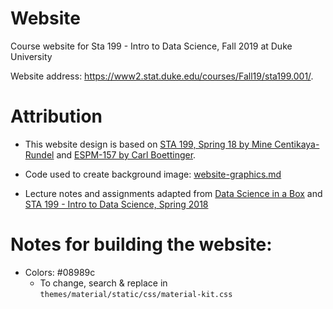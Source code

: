 # Website

Course website for Sta 199 - Intro to Data Science, Fall 2019 at Duke University

Website address: https://www2.stat.duke.edu/courses/Fall19/sta199.001/.

# Attribution

- This website design is based on [STA 199, Spring 18 by Mine Centikaya-Rundel](https://www2.stat.duke.edu/courses/Spring18/Sta199/) and [ESPM-157 by Carl Boettinger](https://espm-157.carlboettiger.info/).

- Code used to create background image: [website-graphics.md](website-background.md)

- Lecture notes and assignments adapted from [Data Science in a Box](https://datasciencebox.org/) and [STA 199 - Intro to Data Science, Spring 2018](https://www2.stat.duke.edu/courses/Spring18/Sta199/)

# Notes for building the website:

- Colors: #08989c
  - To change, search & replace in `themes/material/static/css/material-kit.css`
